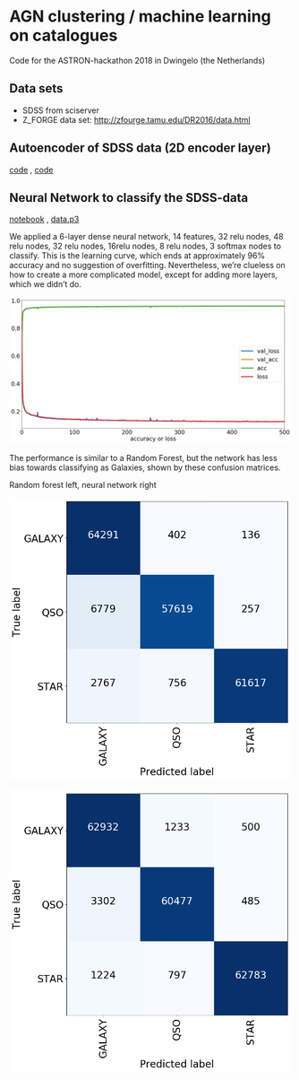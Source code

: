 # AGN clustering / machine learning on catalogues

Code for the ASTRON-hackathon 2018 in Dwingelo (the Netherlands)

## Data sets
 * SDSS from sciserver
 * Z_FORGE data set: http://zfourge.tamu.edu/DR2016/data.html

## Autoencoder of SDSS data (2D encoder layer)

[code](AGN_autoencoder.py) , [code](Data_Reduce.py)


## Neural Network to classify the SDSS-data

[notebook](Neural%20Network%20SDSS.ipynb) , [data.p3](../../releases/download/data-file/data.p3)

We applied a 6-layer dense neural network, 14 features, 32 relu nodes, 48 relu nodes, 32 relu nodes, 16relu nodes, 8 relu nodes, 3 softmax nodes to classify.  This is the learning curve, which ends at approximately 96% accuracy and no suggestion of overfitting. Nevertheless, we’re clueless on how to create a more complicated model, except for adding more layers, which we didn’t do.

![learning curve](learning-curve.png)

The performance is similar to a Random Forest, but the network has less bias towards classifying as Galaxies, shown by these confusion matrices.

Random forest left, neural network right

![confusion matrix Random Forest Classifier](rf-confusion-matrix.png)

![confusion matrix Neural Network Classifier](nn-confusion-matrix.png)
          
